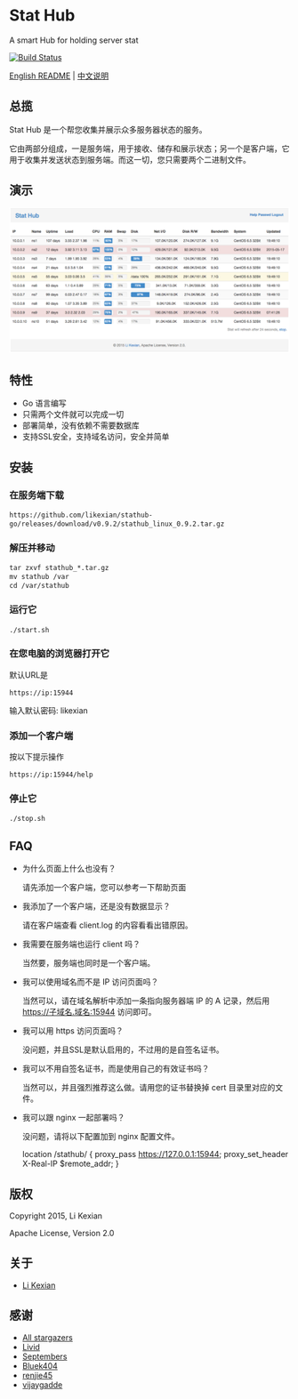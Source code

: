 # Stat Hub

A smart Hub for holding server stat

[![Build Status](https://secure.travis-ci.org/likexian/stathub-go.png)](https://secure.travis-ci.org/likexian/stathub-go)

[English README](README.md) | [中文说明](README-ZH.md)

## 总揽

Stat Hub 是一个帮您收集并展示众多服务器状态的服务。

它由两部分组成，一是服务端，用于接收、储存和展示状态；另一个是客户端，它用于收集并发送状态到服务端。而这一切，您只需要两个二进制文件。

## 演示

![demo](demo.png)

## 特性

- Go 语言编写
- 只需两个文件就可以完成一切
- 部署简单，没有依赖不需要数据库
- 支持SSL安全，支持域名访问，安全并简单

## 安装

### 在服务端下载

    https://github.com/likexian/stathub-go/releases/download/v0.9.2/stathub_linux_0.9.2.tar.gz

### 解压并移动

    tar zxvf stathub_*.tar.gz
    mv stathub /var
    cd /var/stathub

### 运行它

    ./start.sh

### 在您电脑的浏览器打开它

默认URL是

    https://ip:15944

输入默认密码: likexian

### 添加一个客户端

按以下提示操作

    https://ip:15944/help

### 停止它

    ./stop.sh

## FAQ

- 为什么页面上什么也没有？

    请先添加一个客户端，您可以参考一下帮助页面

- 我添加了一个客户端，还是没有数据显示？

    请在客户端查看 client.log 的内容看看出错原因。

- 我需要在服务端也运行 client 吗？

    当然要，服务端也同时是一个客户端。

- 我可以使用域名而不是 IP 访问页面吗？

    当然可以，请在域名解析中添加一条指向服务器端 IP 的 A 记录，然后用 https://子域名.域名:15944 访问即可。

- 我可以用 https 访问页面吗？

    没问题，并且SSL是默认启用的，不过用的是自签名证书。

- 我可以不用自签名证书，而是使用自己的有效证书吗？

    当然可以，并且强烈推荐这么做。请用您的证书替换掉 cert 目录里对应的文件。

- 我可以跟 nginx 一起部署吗？

    没问题，请将以下配置加到 nginx 配置文件。

    location /stathub/ {
        proxy_pass https://127.0.0.1:15944;
        proxy_set_header X-Real-IP $remote_addr;
    }

## 版权

Copyright 2015, Li Kexian

Apache License, Version 2.0

## 关于

- [Li Kexian](https://www.likexian.com/)

## 感谢

- [All stargazers](https://github.com/likexian/stathub-go/stargazers)
- [Livid](https://github.com/livid)
- [Septembers](https://github.com/Septembers)
- [Bluek404](https://github.com/Bluek404)
- [renjie45](https://github.com/renjie45)
- [vijaygadde](https://github.com/vijaygadde)

